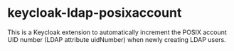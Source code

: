 # keycloak-ldap-posixaccount

This is a Keycloak extension to automatically increment the POSIX account UID number (LDAP attribute uidNumber) when newly creating LDAP users.
